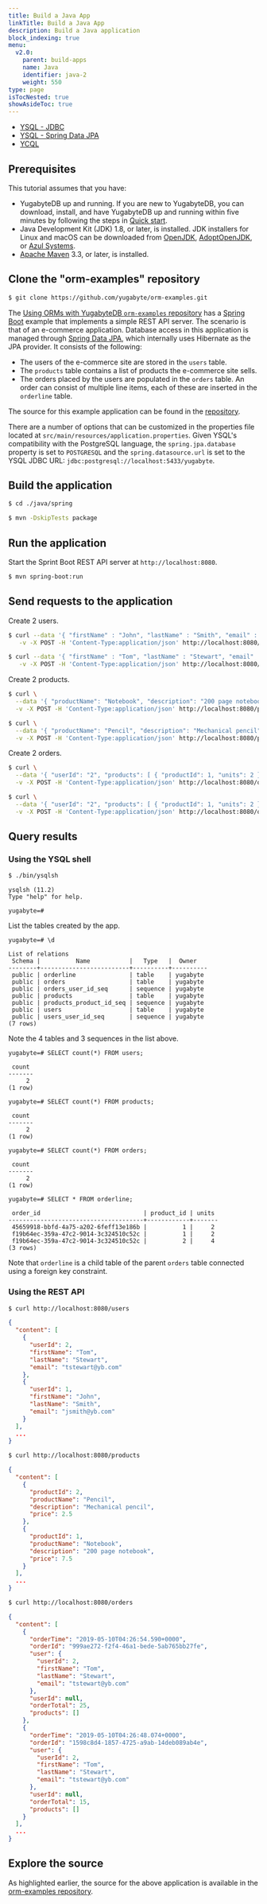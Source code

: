 ```yaml
---
title: Build a Java App
linkTitle: Build a Java App
description: Build a Java application
block_indexing: true
menu:
  v2.0:
    parent: build-apps
    name: Java
    identifier: java-2
    weight: 550
type: page
isTocNested: true
showAsideToc: true
---
```



<ul class="nav nav-tabs-alt nav-tabs-yb">
  <li >
    <a href="/latest/quick-start/build-apps/java/ysql-jdbc" class="nav-link">
      <i class="icon-postgres" aria-hidden="true"></i>
      YSQL - JDBC
    </a>
  </li>
  <li >
    <a href="/latest/quick-start/build-apps/java/ysql-spring-data" class="nav-link active">
      <i class="icon-postgres" aria-hidden="true"></i>
      YSQL - Spring Data JPA
    </a>
  </li>
  <li>
    <a href="/latest/quick-start/build-apps/java/ycql" class="nav-link">
      <i class="icon-cassandra" aria-hidden="true"></i>
      YCQL
    </a>
  </li>
</ul>

## Prerequisites

This tutorial assumes that you have:

- YugabyteDB up and running. If you are new to YugabyteDB, you can download, install, and have YugabyteDB up and running within five minutes by following the steps in [Quick start](../../../../quick-start/).
- Java Development Kit (JDK) 1.8, or later, is installed. JDK installers for Linux and macOS can be downloaded from [OpenJDK](http://jdk.java.net/), [AdoptOpenJDK](https://adoptopenjdk.net/), or [Azul Systems](https://www.azul.com/downloads/zulu-community/).
- [Apache Maven](https://maven.apache.org/index.html) 3.3, or later, is installed.

## Clone the "orm-examples" repository

```sh
$ git clone https://github.com/yugabyte/orm-examples.git
```

The [Using ORMs with YugabyteDB `orm-examples` repository](https://github.com/yugabyte/orm-examples) has a [Spring Boot](https://spring.io/projects/spring-boot) example that implements a simple REST API server. The scenario is that of an e-commerce application. Database access in this application is managed through [Spring Data JPA](https://spring.io/projects/spring-data-jpa), which internally uses Hibernate as the JPA provider. It consists of the following:

- The users of the e-commerce site are stored in the `users` table.
- The `products` table contains a list of products the e-commerce site sells.
- The orders placed by the users are populated in the `orders` table. An order can consist of multiple line items, each of these are inserted in the `orderline` table.

The source for this example application can be found in the [repository](https://github.com/yugabyte/orm-examples/tree/master/java/spring/src/main/java/com/yugabyte/springdemo).

There are a number of options that can be customized in the properties file located at `src/main/resources/application.properties`. Given YSQL's compatibility with the PostgreSQL language, the `spring.jpa.database` property is set to `POSTGRESQL` and the `spring.datasource.url` is set to the YSQL JDBC URL: `jdbc:postgresql://localhost:5433/yugabyte`.

## Build the application

```sh
$ cd ./java/spring
```

```sh
$ mvn -DskipTests package
```

## Run the application

Start the Sprint Boot REST API server at `http://localhost:8080`.

```sh
$ mvn spring-boot:run
```

## Send requests to the application

Create 2 users.

```sh
$ curl --data '{ "firstName" : "John", "lastName" : "Smith", "email" : "jsmith@yb.com" }' \
   -v -X POST -H 'Content-Type:application/json' http://localhost:8080/users
```

```sh
$ curl --data '{ "firstName" : "Tom", "lastName" : "Stewart", "email" : "tstewart@yb.com" }' \
   -v -X POST -H 'Content-Type:application/json' http://localhost:8080/users
```

Create 2 products.

```sh
$ curl \
  --data '{ "productName": "Notebook", "description": "200 page notebook", "price": 7.50 }' \
  -v -X POST -H 'Content-Type:application/json' http://localhost:8080/products
```

```sh
$ curl \
  --data '{ "productName": "Pencil", "description": "Mechanical pencil", "price": 2.50 }' \
  -v -X POST -H 'Content-Type:application/json' http://localhost:8080/products
```

Create 2 orders.

```sh
$ curl \
  --data '{ "userId": "2", "products": [ { "productId": 1, "units": 2 } ] }' \
  -v -X POST -H 'Content-Type:application/json' http://localhost:8080/orders
```

```sh
$ curl \
  --data '{ "userId": "2", "products": [ { "productId": 1, "units": 2 }, { "productId": 2, "units": 4 } ] }' \
  -v -X POST -H 'Content-Type:application/json' http://localhost:8080/orders
```

## Query results

### Using the YSQL shell

```sh
$ ./bin/ysqlsh
```

```
ysqlsh (11.2)
Type "help" for help.

yugabyte=#
```

List the tables created by the app.

```postgresql
yugabyte=# \d
```

```
List of relations
 Schema |          Name           |   Type   |  Owner
--------+-------------------------+----------+----------
 public | orderline               | table    | yugabyte
 public | orders                  | table    | yugabyte
 public | orders_user_id_seq      | sequence | yugabyte
 public | products                | table    | yugabyte
 public | products_product_id_seq | sequence | yugabyte
 public | users                   | table    | yugabyte
 public | users_user_id_seq       | sequence | yugabyte
(7 rows)
```

Note the 4 tables and 3 sequences in the list above.

```postgresql
yugabyte=# SELECT count(*) FROM users;
```

```
 count
-------
     2
(1 row)
```

```postgresql
yugabyte=# SELECT count(*) FROM products;
```

```
 count
-------
     2
(1 row)
```

```postgresql
yugabyte=# SELECT count(*) FROM orders;
```

```
 count
-------
     2
(1 row)
```

```postgresql
yugabyte=# SELECT * FROM orderline;
```

```
 order_id                             | product_id | units 
--------------------------------------+------------+-------
 45659918-bbfd-4a75-a202-6feff13e186b |          1 |     2
 f19b64ec-359a-47c2-9014-3c324510c52c |          1 |     2
 f19b64ec-359a-47c2-9014-3c324510c52c |          2 |     4
(3 rows)
```

Note that `orderline` is a child table of the parent `orders` table connected using a foreign key constraint.

### Using the REST API

```sh
$ curl http://localhost:8080/users
```

```json
{
  "content": [
    {
      "userId": 2,
      "firstName": "Tom",
      "lastName": "Stewart",
      "email": "tstewart@yb.com"
    },
    {
      "userId": 1,
      "firstName": "John",
      "lastName": "Smith",
      "email": "jsmith@yb.com"
    }
  ],
  ...
}  
```

```sh
$ curl http://localhost:8080/products
```

```json
{
  "content": [
    {
      "productId": 2,
      "productName": "Pencil",
      "description": "Mechanical pencil",
      "price": 2.5
    },
    {
      "productId": 1,
      "productName": "Notebook",
      "description": "200 page notebook",
      "price": 7.5
    }
  ],
  ...
}  
```

```sh
$ curl http://localhost:8080/orders
```

```json
{
  "content": [
    {
      "orderTime": "2019-05-10T04:26:54.590+0000",
      "orderId": "999ae272-f2f4-46a1-bede-5ab765bb27fe",
      "user": {
        "userId": 2,
        "firstName": "Tom",
        "lastName": "Stewart",
        "email": "tstewart@yb.com"
      },
      "userId": null,
      "orderTotal": 25,
      "products": []
    },
    {
      "orderTime": "2019-05-10T04:26:48.074+0000",
      "orderId": "1598c8d4-1857-4725-a9ab-14deb089ab4e",
      "user": {
        "userId": 2,
        "firstName": "Tom",
        "lastName": "Stewart",
        "email": "tstewart@yb.com"
      },
      "userId": null,
      "orderTotal": 15,
      "products": []
    }
  ],
  ...
}  
```

## Explore the source

As highlighted earlier, the source for the above application is available in the [orm-examples repository](https://github.com/yugabyte/orm-examples/tree/master/java/spring/src/main/java/com/yugabyte/springdemo).
